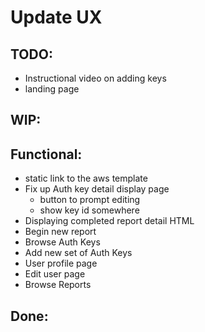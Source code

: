# Update UX

## TODO:
- Instructional video on adding keys
- landing page

## WIP:

## Functional:
- static link to the aws template
- Fix up Auth key detail display page
    - button to prompt editing
    - show key id somewhere
- Displaying completed report detail HTML
- Begin new report
- Browse Auth Keys
- Add new set of Auth Keys
- User profile page
- Edit user page
- Browse Reports

## Done:
